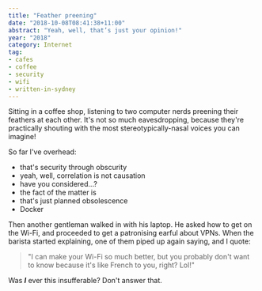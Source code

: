 ```yaml
---
title: "Feather preening"
date: "2018-10-08T08:41:38+11:00"
abstract: "Yeah, well, that’s just your opinion!"
year: "2018"
category: Internet
tag:
- cafes
- coffee
- security
- wifi
- written-in-sydney
---
```

Sitting in a coffee shop, listening to two computer nerds preening their feathers at each other. It's not so much eavesdropping, because they're practically shouting with the most stereotypically-nasal voices you can imagine!

So far I've overhead:

* that's security through obscurity
* yeah, well, correlation is not causation
* have you considered...?
* the fact of the matter is
* that's just planned obsolescence
* Docker

Then another gentleman walked in with his laptop. He asked how to get on the Wi-Fi, and proceeded to get a patronising earful about VPNs. When the barista started explaining, one of them piped up again saying, and I quote:

> "I can make your Wi-Fi so much better, but you probably don't want to know because it's like French to you, right? Lol!"

Was ***I*** ever this insufferable? Don't answer that.

